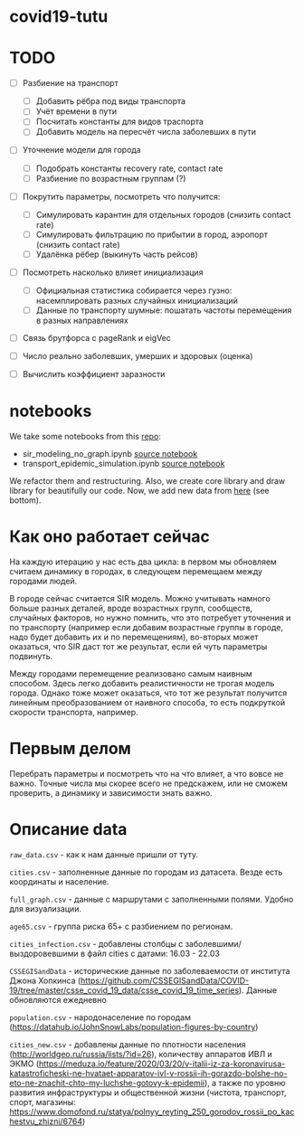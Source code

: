 # covid19-tutu
# TODO

- [ ] Разбиение на транспорт
	- [ ] Добавить рёбра под виды транспорта
	- [ ] Учёт времени в пути
	- [ ] Посчитать константы для видов траспорта
	- [ ] Добавить модель на пересчёт числа заболевших в пути
- [ ] Уточнение модели для города
	- [ ] Подобрать константы recovery rate, contact rate
	- [ ] Разбиение по возрастным группам (?)
- [ ] Покрутить параметры, посмотреть что получится:
	- [ ] Симулировать карантин для отдельных городов (снизить contact rate)
	- [ ] Симулировать фильтрацию по прибытии в город, аэропорт (снизить contact rate)
	- [ ] Удалёнка рёбер (выкинуть часть рейсов)
- [ ] Посмотреть насколько влияет инициализация
	- [ ] Официальная статистика собирается через гузно: насемплировать разных случайных инициализаций
	- [ ] Данные по транспорту шумные: пошатать частоты перемещения в разных направлениях
- [ ] Связь брутфорса с pageRank и eigVec	
- [ ] Число реально заболевших, умерших и здоровых (оценка)
- [ ] Вычислить коэффициент заразности


# notebooks

We take some notebooks from this [repo](https://github.com/DmitrySerg/COVID-19):

- sir_modeling_no_graph.ipynb [source notebook](https://github.com/DmitrySerg/COVID-19/blob/6a7a321ccf23723c890eba8d0ad55b9382d29a5e/models/SIR_estimation.ipynb)
- transport_epidemic_simulation.ipynb [source notebook](https://github.com/DmitrySerg/COVID-19/blob/6a7a321ccf23723c890eba8d0ad55b9382d29a5e/models/COVID-19.ipynb)

We refactor them and restructuring. Also, we create core library and draw library for beautifully our code. Now, we add 
new data from [here](https://github.com/CSSEGISandData) (see bottom).

# Как оно работает сейчас

На каждую итерацию у нас есть два цикла: в первом мы обновляем считаем динамику в городах, в следующем перемещаем между городами людей.  
  
В городе сейчас считается SIR модель. Можно учитывать намного больше разных деталей, вроде возрастных групп, сообществ, случайных факторов, но нужно помнить, что это потребует уточнения и по транспорту (например если добавим возрастные группы в городе, надо будет добавить их и по перемещениям), во-вторых может оказаться, что SIR даст тот же результат, если ей чуть параметры подвинуть.  
  
Между городами перемещение реализовано самым наивным способом. Здесь легко добавить реалистичности не трогая модель города. Однако тоже может оказаться, что тот же результат получится линейным преобразованием от наивного способа, то есть подкруткой скорости транспорта, например.

# Первым делом
Перебрать параметры и посмотреть что на что влияет, а что вовсе не важно. Точные числа мы скорее всего не предскажем, или не сможем проверить, а динамику и зависимости знать важно.

# Описание data

`raw_data.csv` - как к нам данные пришли от туту.

`cities.csv` - заполненные данные по городам из датасета. Везде есть координаты и население.

`full_graph.csv` - данные с маршрутами с заполненными полями. Удобно для визуализации.

`age65.csv` - группа риска 65+ с разбиением по регионам.

`cities_infection.csv` - добавлены столбцы с заболевшими/выздоровевшими в файл cities с датами: 16.03 - 22.03

`CSSEGISandData` - исторические данные по заболеваемости от института Джона Хопкинса (https://github.com/CSSEGISandData/COVID-19/tree/master/csse_covid_19_data/csse_covid_19_time_series). Данные обновляются ежедневно

`population.csv` - народонаселение по городам (https://datahub.io/JohnSnowLabs/population-figures-by-country)

`cities_new.csv` - добавлены данные по плотности населения (http://worldgeo.ru/russia/lists/?id=26), количеству аппаратов ИВЛ и ЭКМО (https://meduza.io/feature/2020/03/20/v-italii-iz-za-koronavirusa-katastroficheski-ne-hvataet-apparatov-ivl-v-rossii-ih-gorazdo-bolshe-no-eto-ne-znachit-chto-my-luchshe-gotovy-k-epidemii), а также по уровню развития инфраструктуры и общественной жизни (чистота, транспорт, спорт, магазины: https://www.domofond.ru/statya/polnyy_reyting_250_gorodov_rossii_po_kachestvu_zhizni/6764)
